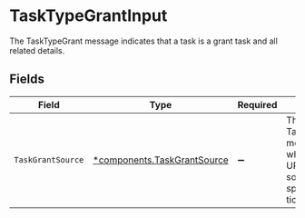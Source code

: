 # TaskTypeGrantInput

The TaskTypeGrant message indicates that a task is a grant task and all related details.


## Fields

| Field                                                                                                | Type                                                                                                 | Required                                                                                             | Description                                                                                          |
| ---------------------------------------------------------------------------------------------------- | ---------------------------------------------------------------------------------------------------- | ---------------------------------------------------------------------------------------------------- | ---------------------------------------------------------------------------------------------------- |
| `TaskGrantSource`                                                                                    | [*components.TaskGrantSource](../../models/components/taskgrantsource.md)                            | :heavy_minus_sign:                                                                                   | The TaskGrantSource message tracks which external URL was the source of the specificed grant ticket. |